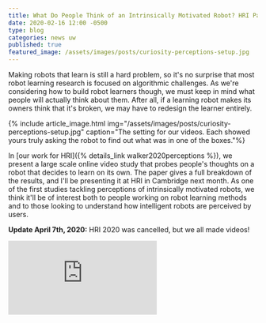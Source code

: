 ```yaml
---
title: What Do People Think of an Intrinsically Motivated Robot? HRI Paper Available
date: 2020-02-16 12:00 -0500
type: blog
categories: news uw
published: true
featured_image: /assets/images/posts/curiosity-perceptions-setup.jpg
---
```


Making robots that learn is still a hard problem, so it's no surprise that most robot learning research is focused on algorithmic challenges. As we're considering how to build robot learners though, we must keep in mind what people will actually think about them. After all, if a learning robot makes its owners think that it's broken, we may have to redesign the learner entirely.

{% include article_image.html img="/assets/images/posts/curiosity-perceptions-setup.jpg"
    caption="The setting for our videos. Each showed yours truly asking the robot to find out what was in one of the boxes."%}

In [our work for HRI]({% details_link walker2020perceptions %}), we present a large scale online video study that probes people's thoughts on a robot that decides to learn on its own. The paper gives a full breakdown of the results, and I'll be presenting it at HRI in Cambridge next month. As one of the first studies tackling perceptions of intrinsically motivated robots, we think it'll be of interest both to people working on robot learning methods and to those looking to understand how intelligent robots are perceived by users.

**Update April 7th, 2020:** HRI 2020 was cancelled, but we all made videos!

<iframe class="video" src="https://www.youtube-nocookie.com/embed/1j91ISstdH8?rel=0" frameborder="0" allow="accelerometer; autoplay; encrypted-media; gyroscope; picture-in-picture" allowfullscreen></iframe>
